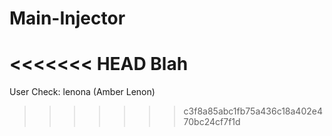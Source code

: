 # Main-Injector

<<<<<<< HEAD
Blah
=======
User Check: lenona (Amber Lenon)
>>>>>>> c3f8a85abc1fb75a436c18a402e470bc24cf7f1d
